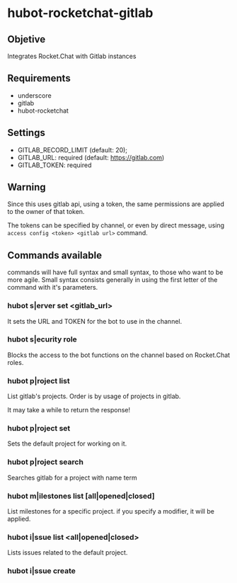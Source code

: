 # hubot-rocketchat-gitlab

## Objetive

Integrates Rocket.Chat with Gitlab instances

## Requirements

* underscore
* gitlab
* hubot-rocketchat

## Settings

* GITLAB_RECORD_LIMIT (default: 20);
* GITLAB_URL: required (default: https://gitlab.com)
* GITLAB_TOKEN: required

## Warning

Since this uses gitlab api, using a token, the same permissions are applied to the owner of that token.

The tokens can be specified by channel, or even by direct message, using `access config <token> <gitlab url>` command.

## Commands available

commands will have full syntax and small syntax, to those who want to be more agile. Small syntax consists generally in using the first letter of the command with it's parameters.


### hubot s|erver set <gitlab_url> <token>

It sets the URL and TOKEN for the bot to use in the channel.

### hubot s|ecurity role <role>

Blocks the access to the bot functions on the channel based on Rocket.Chat roles.

### hubot p|roject list

List gitlab's projects. Order is by usage of projects in gitlab.

It may take a while to return the response!

### hubot p|roject set <project ID>

Sets the default project for working on it.

### hubot p|roject search <term>

Searches gitlab for a project with name term

### hubot m|ilestones list [all|opened|closed]

List milestones for a specific project. if you specify a modifier,
it will be applied.

### hubot i|ssue list <all|opened|closed>

Lists issues related to the default project.

### hubot i|ssue create <title>\n<body>

Create issues

### hubot i|ssue assign <issue_id> <username>

Assign issues to users

### hubot i|ssue <close|reopen|remove> <issue_id>

Close, reopen and remove issues

### hubot u|ser list

Lists users, if the token have this permittion

### hubot m|ilestone list <all|opened|closed>?

Lists milestones

### hubot b|uild list <created|pending|running|failed|success|canceled|skipped>?

Lists builds

### hubot b|uild play <build_id>

Make it able to play a pending or canceled build.

### hubot b|uild retry <build_id>

Rebuilds it

### hubot b|uild erase <build_id>

Erases the build

### hubot pi|peline list

Lists pipelines

### hubot d|eployment list

List deployments

## Thanks to
https://gitlab.sigmageosistemas.com.br/dev/hubot-gitlab-agile
Thanks to George Rodrigues da Cunha Silva
